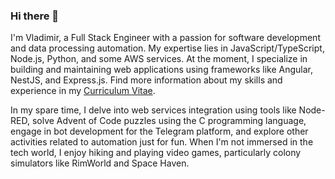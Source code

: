 ### Hi there 👋

I'm Vladimir, a Full Stack Engineer with a passion for software development and data processing automation. My expertise lies in JavaScript/TypeScript, Node.js, Python, and some AWS services. At the moment, I specialize in building and maintaining web applications using frameworks like Angular, NestJS, and Express.js. Find more information about my skills and experience in my [Curriculum Vitae](https://enginerd.io/cv/).

In my spare time, I delve into web services integration using tools like Node-RED, solve Advent of Code puzzles using the C programming language, engage in bot development for the Telegram platform, and explore other activities related to automation just for fun. When I'm not immersed in the tech world, I enjoy hiking and playing video games, particularly colony simulators like RimWorld and Space Haven.
